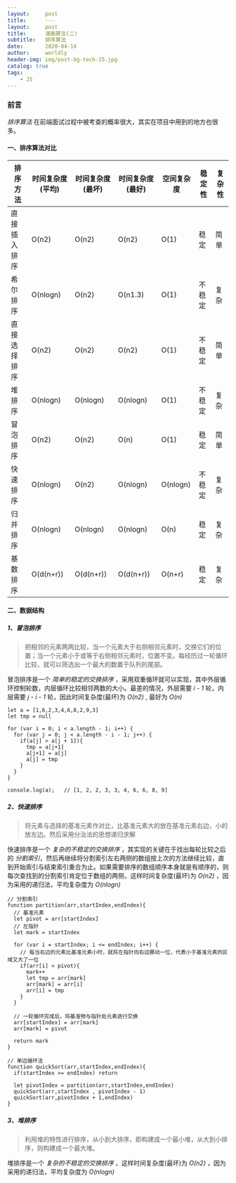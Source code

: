 ```yaml
---
layout:     post
title:      ---
layout:     post
title:      漫画算法(二)
subtitle:   排序算法
date:       2020-04-14
author:     worldly
header-img: img/post-bg-tech-15.jpg
catalog: true
tags:
    - JS
---
```


### 前言
*排序算法* 在前端面试过程中被考查的概率很大，其实在项目中用到的地方也很多。

#### 一、排序算法对比

排序方法 | 时间复杂度(平均) | 时间复杂度(最坏) | 时间复杂度(最好) | 空间复杂度 | 稳定性 | 复杂性
--------| -------------- | -------------- | -------------|--------|----------| -----
直接插入排序 | O(n2)       |   O(n2)        |   O(n2)      |  O(1) | 稳定   | 简单
希尔排序    |  O(nlogn)   |  O(n2)         |   O(n1.3)    |  O(1) | 不稳定   | 复杂
直接选择排序 | O(n2)       |   O(n2)        |   O(n2)      |  O(1) | 不稳定   | 简单
堆排序 | O(nlogn)         |   O(nlogn)     |   O(nlogn)   |  O(1) | 不稳定   | 复杂
冒泡排序 | O(n2)          |   O(n2)        |   O(n)        |  O(1) | 稳定   | 简单
快速排序 | O(nlogn)       |   O(n2)        |   O(nlogn)    |  O(nlogn) | 不稳定 | 复杂
归并排序 | O(nlogn)       |   O(nlogn)     |   O(nlogn)    |  O(n) | 稳定   | 复杂
基数排序 | O(d(n+r))      |   O(d(n+r))    |  O(d(n+r))    |  O(n+r) | 稳定   | 复杂

#### 二、数据结构

##### 1、冒泡排序

> 把相邻的元素两两比较，当一个元素大于右侧相邻元素时，交换它们的位置；当一个元素小于或等于右侧相邻元素时，位置不变。每经历过一轮循环比较，就可以筛选出一个最大的数置于队列的尾部。

冒泡排序是一个 *简单的稳定的交换排序* ，采用双重循环就可以实现，其中外层循环控制轮数，内层循环比较相邻两数的大小。最差的情况，外层需要 *i - 1* 轮，内层需要 *j - i - 1* 轮，因此时间复杂度(最坏)为 *O(n2)* , 最好为 *O(n)*


```
let a = [1,6,2,3,4,6,8,2,9,3]
let tmp = null

for (var i = 0; i < a.length - 1; i++) {
  for (var j = 0; j < a.length - i - 1; j++) {
    if(a[j] > a[j + 1]){
      tmp = a[j+1]
      a[j+1] = a[j]
      a[j] = tmp
    }
  }
}

console.log(a);   // [1, 2, 2, 3, 3, 4, 6, 6, 8, 9]
```

##### 2、快速排序

> 将元素与选择的基准元素作对比，比基准元素大的放在基准元素右边，小的放左边。然后采用分治法的思想递归求解

快速排序是一个 *复杂的不稳定的交换排序* ，其实现的关键在于找出每轮比较之后的 *分割索引*，然后再继续将分割索引左右两侧的数组按上次的方法继续比较，直到开始索引与结束索引重合为止。如果需要排序的数组顺序本身就是有顺序的，则每次查找到的分割索引肯定位于数组的两侧，这样时间复杂度(最坏)为 *O(n2)* ，因为采用的递归法，平均复杂度为 *O(nlogn)*

```
// 分割索引
function partition(arr,startIndex,endIndex){
  // 基准元素
  let pivot = arr[startIndex]
  // 左指针
  let mark = startIndex

  for (var i = startIndex; i <= endIndex; i++) {
    // 每当右边的元素比基准元素小时，就将左指针向右边挪动一位，代表小于基准元素的区域又大了一位
    if(arr[i] < pivot){
      mark++
      let tmp = arr[mark]
      arr[mark] = arr[i]
      arr[i] = tmp
    }
  }

  // 一轮循环完成后，将基准物与指针处元素进行交换
  arr[startIndex] = arr[mark]
  arr[mark] = pivot

  return mark
}

// 单边循环法
function quickSort(arr,startIndex,endIndex){
  if(startIndex >= endIndex) return

  let pivotIndex = partition(arr,startIndex,endIndex)
  quickSort(arr,startIndex , pivotIndex - 1)
  quickSort(arr,pivotIndex + 1,endIndex)
}
```

##### 3、堆排序

> 利用堆的特性进行排序，从小到大排序，即构建成一个最小堆，从大到小排序，则构建成一个最大堆。

堆排序是一个 *复杂的不稳定的交换排序* ，这样时间复杂度(最坏)为 *O(n2)* ，因为采用的递归法，平均复杂度为 *O(nlogn)*
